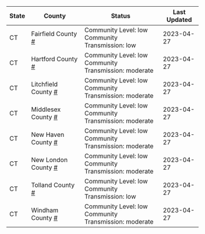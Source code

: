 State | County | Status | Last Updated
--- | --- | --- | --- 
CT | Fairfield County <a href="#fairfield_county">#</a> | <a name="fairfield_county"></a>Community Level: low<br/>Community Transmission: low | 2023-04-27
CT | Hartford County <a href="#hartford_county">#</a> | <a name="hartford_county"></a>Community Level: low<br/>Community Transmission: moderate | 2023-04-27
CT | Litchfield County <a href="#litchfield_county">#</a> | <a name="litchfield_county"></a>Community Level: low<br/>Community Transmission: moderate | 2023-04-27
CT | Middlesex County <a href="#middlesex_county">#</a> | <a name="middlesex_county"></a>Community Level: low<br/>Community Transmission: moderate | 2023-04-27
CT | New Haven County <a href="#new_haven_county">#</a> | <a name="new_haven_county"></a>Community Level: low<br/>Community Transmission: moderate | 2023-04-27
CT | New London County <a href="#new_london_county">#</a> | <a name="new_london_county"></a>Community Level: low<br/>Community Transmission: moderate | 2023-04-27
CT | Tolland County <a href="#tolland_county">#</a> | <a name="tolland_county"></a>Community Level: low<br/>Community Transmission: low | 2023-04-27
CT | Windham County <a href="#windham_county">#</a> | <a name="windham_county"></a>Community Level: low<br/>Community Transmission: moderate | 2023-04-27
